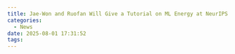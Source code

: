 ```yaml
---
title: Jae-Won and Ruofan Will Give a Tutorial on ML Energy at NeurIPS'25. Congrats!
categories:
  - News
date: 2025-08-01 17:31:52
tags:
---
```

